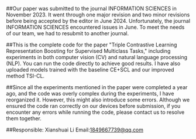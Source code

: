 ##Our paper was submitted to the journal INFORMATION SCIENCES in November 2023. It went through one major revision and two minor revisions before being accepted by the editor in June 2024. Unfortunately, the journal INFORMATION SCIENCES encountered issues in June. To meet the needs of our team, we had to resubmit to another journal.

##This is the complete code for the paper "Triple Contrastive Learning Representation Boosting for Supervised Multiclass Tasks," including experiments in both computer vision (CV) and natural language processing (NLP). You can run the code directly to achieve good results. I have also uploaded models trained with the baseline CE+SCL and our improved method TSI-CL.

##Since all the experiments mentioned in the paper were completed a year ago, and the code was overly complex during the experiments, I have reorganized it. However, this might also introduce some errors. Although we ensured the code ran correctly on our devices before submission, if you encounter any errors while running the code, please contact us to resolve them together.

##Responsible: Xianshuai Li Email:1849667739@qq.com
